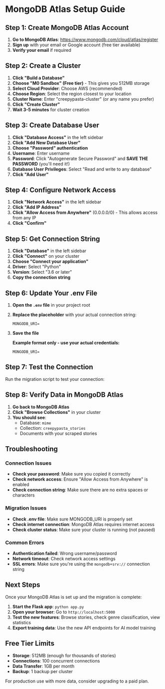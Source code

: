 # MongoDB Atlas Setup Guide

## Step 1: Create MongoDB Atlas Account

1. **Go to MongoDB Atlas**: https://www.mongodb.com/cloud/atlas/register
2. **Sign up** with your email or Google account (free tier available)
3. **Verify your email** if required

## Step 2: Create a Cluster

1. **Click "Build a Database"**
2. **Choose "M0 Sandbox" (Free tier)** - This gives you 512MB storage
3. **Select Cloud Provider**: Choose AWS (recommended)
4. **Choose Region**: Select the region closest to your location
5. **Cluster Name**: Enter "creepypasta-cluster" (or any name you prefer)
6. **Click "Create Cluster"**
7. **Wait 3-5 minutes** for cluster creation

## Step 3: Create Database User

1. **Click "Database Access"** in the left sidebar
2. **Click "Add New Database User"**
3. **Choose "Password" authentication**
4. **Username**: Enter username
5. **Password**: Click "Autogenerate Secure Password" and **SAVE THE PASSWORD** (you'll need it!)
6. **Database User Privileges**: Select "Read and write to any database"
7. **Click "Add User"**

## Step 4: Configure Network Access

1. **Click "Network Access"** in the left sidebar
2. **Click "Add IP Address"**
3. **Click "Allow Access from Anywhere"** (0.0.0.0/0) - This allows access from any IP
4. **Click "Confirm"**

## Step 5: Get Connection String

1. **Click "Database"** in the left sidebar
2. **Click "Connect"** on your cluster
3. **Choose "Connect your application"**
4. **Driver**: Select "Python"
5. **Version**: Select "3.6 or later"
6. **Copy the connection string**

## Step 6: Update Your .env File

1. **Open the `.env` file** in your project root
2. **Replace the placeholder** with your actual connection string:
   ```
   MONGODB_URI=
   ```
3. **Save the file**

   **Example format only - use your actual credentials:**
   ```
   MONGODB_URI=
   ```

## Step 7: Test the Connection

Run the migration script to test your connection:

## Step 8: Verify Data in MongoDB Atlas

1. **Go back to MongoDB Atlas**
2. **Click "Browse Collections"** in your cluster
3. **You should see**:
   - Database: `mime`
   - Collection: `creepypasta_stories`
   - Documents with your scraped stories

## Troubleshooting

### Connection Issues
- **Check your password**: Make sure you copied it correctly
- **Check network access**: Ensure "Allow Access from Anywhere" is enabled
- **Check connection string**: Make sure there are no extra spaces or characters

### Migration Issues
- **Check .env file**: Make sure MONGODB_URI is properly set
- **Check internet connection**: MongoDB Atlas requires internet access
- **Check cluster status**: Make sure your cluster is running (not paused)

### Common Errors
- **Authentication failed**: Wrong username/password
- **Network timeout**: Check network access settings
- **SSL errors**: Make sure you're using the `mongodb+srv://` connection string

## Next Steps

Once your MongoDB Atlas is set up and the migration is complete:

1. **Start the Flask app**: `python app.py`
2. **Open your browser**: Go to `http://localhost:5000`
3. **Test the new features**: Browse stories, check genre classification, view statistics
4. **Export training data**: Use the new API endpoints for AI model training

## Free Tier Limits

- **Storage**: 512MB (enough for thousands of stories)
- **Connections**: 100 concurrent connections
- **Data Transfer**: 1GB per month
- **Backup**: 1 backup per cluster

For production use with more data, consider upgrading to a paid plan.

